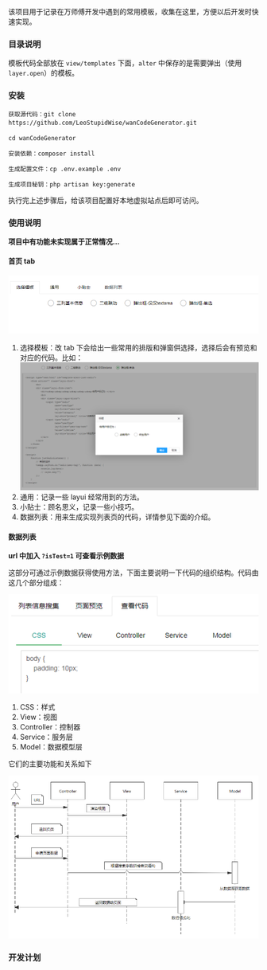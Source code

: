 该项目用于记录在万师傅开发中遇到的常用模板，收集在这里，方便以后开发时快速实现。

### 目录说明

模板代码全部放在 `view/templates` 下面，`alter` 中保存的是需要弹出（使用`layer.open`）的模板。

### 安装

`获取源代码：git clone https://github.com/LeoStupidWise/wanCodeGenerator.git`

`cd wanCodeGenerator`

`安装依赖：composer install`

`生成配置文件：cp .env.example .env`

`生成项目秘钥：php artisan key:generate`

执行完上述步骤后，给该项目配置好本地虚拟站点后即可访问。

### 使用说明

**项目中有功能未实现属于正常情况...**

#### 首页 tab

![首页tab](./public/images/readme/index_tab.jpg)
1. 选择模板：改 tab 下会给出一些常用的排版和弹窗供选择，选择后会有预览和对应的代码。比如：
![弹出框-单选](./public/images/readme/index_tab_radio.jpg)
2. 通用：记录一些 layui 经常用到的方法。
3. 小贴士：顾名思义，记录一些小技巧。
4. 数据列表：用来生成实现列表页的代码，详情参见下面的介绍。

#### 数据列表

**url 中加入 `?isTest=1` 可查看示例数据**

这部分可通过示例数据获得使用方法，下面主要说明一下代码的组织结构。代码由这几个部分组成：

![代码结构](./public/images/readme/table_tab.jpg)

1. CSS：样式
2. View：视图
3. Controller：控制器
4. Service：服务层
5. Model：数据模型层

它们的主要功能和关系如下

![代码结构时序图](./public/images/readme/code_structure_sequence.jpg)

### 开发计划
